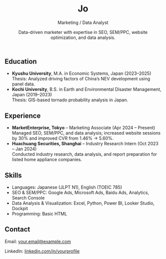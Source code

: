 <body>

<header>
  <h1>Jo</h1>
  <p class="highlight">Marketing / Data Analyst</p>
  <p>Data-driven marketer with expertise in SEO, SEM/PPC, website optimization, and data analysis.</p>
</header>

<section>
  <h2>Education</h2>
  <ul>
    <li><strong>Kyushu University</strong>, M.A. in Economic Systems, Japan (2023–2025)<br>
        Thesis: Analyzed driving factors of China’s NEV development using panel data.</li>
    <li><strong>Kochi University</strong>, B.S. in Earth and Environmental Disaster Management, Japan (2019–2023)<br>
        Thesis: GIS-based tornado probability analysis in Japan.</li>
  </ul>
</section>

<section>
  <h2>Experience</h2>
  <ul>
    <li><strong>MarketEnterprise, Tokyo</strong> – Marketing Associate (Apr 2024 – Present)<br>
        Managed SEO, SEM/PPC, and data analysis; increased website sessions by 30% and improved CVR from 1.46% → 5.60%.</li>
    <li><strong>Huachuang Securities, Shanghai</strong> – Industry Research Intern (Oct 2023 – Jan 2024)<br>
        Conducted industry research, data analysis, and report preparation for listed home appliance companies.</li>
  </ul>
</section>

<section>
  <h2>Skills</h2>
  <ul>
    <li>Languages: Japanese (JLPT N1), English (TOEIC 785)</li>
    <li>SEO & SEM/PPC: Google Ads, Microsoft Ads, Baidu Ads, Analytics, Search Console</li>
    <li>Data Analysis & Visualization: Excel, Python, Power BI, Looker Studio, Dockpit</li>
    <li>Programming: Basic HTML</li>
  </ul>
</section>

<section>
  <h2>Contact</h2>
  <p>Email: <a href="mailto:your.email@example.com">your.email@example.com</a></p>
  <p>LinkedIn: <a href="https://www.linkedin.com/in/yourprofile" target="_blank">linkedin.com/in/yourprofile</a></p>
</section>

</body>


</body>
</html>
